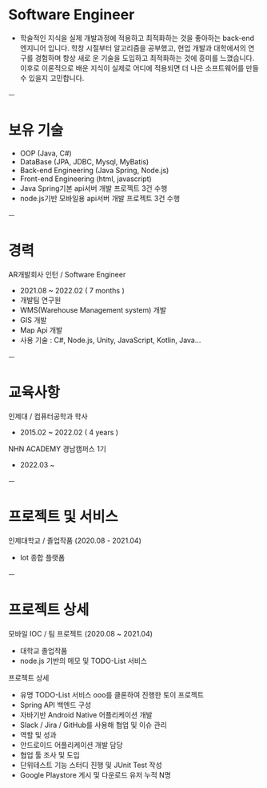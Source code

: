 


# Software Engineer

- 학술적인 지식을 실제 개발과정에 적용하고 최적화하는 것을 좋아하는 back-end 엔지니어 입니다. 
학창 시절부터 알고리즘을 공부했고, 현업 개발과 대학에서의 연구를 경험하며 항상 새로
운 기술을 도입하고 최적화하는 것에 흥미를 느꼈습니다. 이후로 이론적으로 배운 지식이 실제로 어디에 적용되면 더 나은 소프트웨어를 만들 수 있을지 고민합니다.



ㅡ
# 보유 기술

- OOP (Java, C#)
- DataBase (JPA, JDBC, Mysql, MyBatis)
- Back-end Engineering (Java Spring, Node.js)
- Front-end Engineering (html, javascript)
- Java Spring기본 api서버 개발 프로젝트 3건 수행
- node.js기반 모바일용 api서버 개발 프로젝트 3건 수행

ㅡ
# 경력

AR개발회사 인턴 / Software Engineer 
- 2021.08 ~ 2022.02 ( 7 months )
- 개발팀 연구원
- WMS(Warehouse Management system) 개발
- GIS 개발
- Map Api 개발
- 사용 기술 : C#, Node.js, Unity, JavaScript, Kotlin, Java… 

ㅡ
# 교육사항

인제대 / 컴퓨터공학과 학사
- 2015.02 ~ 2022.02 ( 4 years )

NHN ACADEMY 경남캠퍼스 1기
- 2022.03 ~

ㅡ
# 프로젝트 및 서비스

인제대학교 / 졸업작품 (2020.08 - 2021.04)
- Iot 종합 플랫폼

ㅡ
# 프로젝트 상세 

모바일 IOC / 팀 프로젝트 (2020.08 ~ 2021.04)
- 대학교 졸업작품
- node.js 기반의 메모 및 TODO-List 서비스

프로젝트 상세 
- 유명 TODO-List 서비스 ooo를 클론하여 진행한 토이 프로젝트 
- Spring API 백엔드 구성 
- 자바기반 Android Native 어플리케이션 개발
- Slack / Jira / GitHub를 사용해 협업 및 이슈 관리 
- 역할 및 성과 
- 안드로이드 어플리케이션 개발 담당
- 협업 툴 조사 및 도입
- 단위테스트 기능 스터디 진행 및 JUnit Test 작성
- Google Playstore 게시 및 다운로드 유저 누적 N명 
